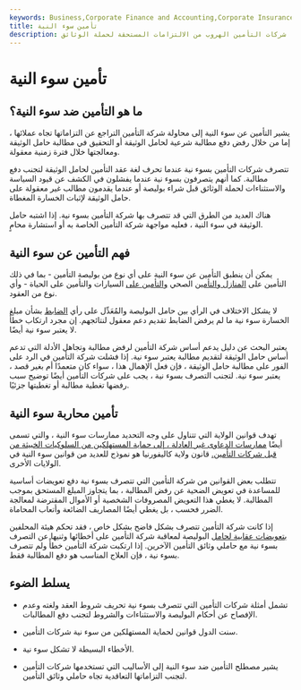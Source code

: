 ```yaml
---
keywords: Business,Corporate Finance and Accounting,Corporate Insurance
title: تأمين سوء النية
description: يشير التأمين ضد سوء النية إلى عدد من الطرق التي قد تحاول بها شركات التأمين الهروب من الالتزامات المستحقة لحملة الوثائق.
---
```


# تأمين سوء النية
## ما هو التأمين ضد سوء النية؟

يشير التأمين عن سوء النية إلى محاولة شركة التأمين التراجع عن التزاماتها تجاه عملائها ، إما من خلال رفض دفع مطالبة شرعية لحامل الوثيقة أو التحقيق في مطالبة حامل الوثيقة ومعالجتها خلال فترة زمنية معقولة.

تتصرف شركات التأمين بسوء نية عندما تحرف لغة عقد التأمين لحامل الوثيقة لتجنب دفع مطالبة. كما أنهم يتصرفون بسوء نية عندما يفشلون في الكشف عن قيود السياسة والاستثناءات لحملة الوثائق قبل شراء بوليصة أو عندما يقدمون مطالب غير معقولة على حامل الوثيقة لإثبات الخسارة المغطاة.

هناك العديد من الطرق التي قد تتصرف بها شركة التأمين بسوء نية. إذا اشتبه حامل الوثيقة في سوء النية ، فعليه مواجهة شركة التأمين الخاصة به أو استشارة محامٍ.

## فهم التأمين عن سوء النية

يمكن أن ينطبق التأمين عن سوء النية على أي نوع من بوليصة التأمين - بما في ذلك التأمين على [المنازل والتأمين](/homeowners-insurance) الصحي [والتأمين على](/healthinsurance) السيارات والتأمين على الحياة - وأي نوع من العقود.

لا يشكل الاختلاف في الرأي بين حامل البوليصة والمُعَدِّل على رأي [الضابط](/adjuster) بشأن مبلغ الخسارة سوء نية ما لم يرفض الضابط تقديم دعم معقول لنتائجهم. إن مجرد ارتكاب خطأ لا يعتبر سوء نية أيضًا.

يعتبر البحث عن دليل يدعم أساس شركة التأمين لرفض مطالبة وتجاهل الأدلة التي تدعم أساس حامل الوثيقة لتقديم مطالبة يعتبر سوء نية. إذا فشلت شركة التأمين في الرد على الفور على مطالبة حامل الوثيقة ، فإن فعل الإهمال هذا ، سواء كان متعمدًا أم بغير قصد ، يعتبر سوء نية. لتجنب التصرف بسوء نية ، يجب على شركات التأمين أيضًا توضيح سبب رفضها تغطية مطالبة أو تغطيتها جزئيًا.

## تأمين محاربة سوء النية

تهدف قوانين الولاية التي تتناول على وجه التحديد ممارسات سوء النية ، والتي تسمى أيضًا [ممارسات الدعاوى غير العادلة ، إلى حماية المستهلكين من السلوكيات الخبيثة من قبل شركات التأمين.](/unfair-claims-practice) قانون ولاية كاليفورنيا هو نموذج للعديد من قوانين سوء النية في الولايات الأخرى.

تتطلب بعض القوانين من شركة التأمين التي تتصرف بسوء نية دفع تعويضات أساسية للمساعدة في تعويض الضحية عن رفض المطالبة ، بما يتجاوز المبلغ المستحق بموجب المطالبة. لا يغطي هذا التعويض المصروفات الشخصية أو الأموال المقترضة لمعالجة الضرر فحسب ، بل يغطي أيضًا المصاريف الضائعة وأتعاب المحاماة.

إذا كانت شركة التأمين تتصرف بشكل فاضح بشكل خاص ، فقد تحكم هيئة المحلفين [بتعويضات عقابية لحامل](/punitive-damages) البوليصة لمعاقبة شركة التأمين على أخطائها وثنيها عن التصرف بسوء نية مع حاملي وثائق التأمين الآخرين. إذا ارتكبت شركة التأمين خطأً ولم تتصرف بسوء نية ، فإن العلاج المناسب هو دفع المطالبة فقط.

## يسلط الضوء

- تشمل أمثلة شركات التأمين التي تتصرف بسوء نية تحريف شروط العقد ولغته وعدم الإفصاح عن أحكام البوليصة والاستثناءات والشروط لتجنب دفع المطالبات.

- سنت الدول قوانين لحماية المستهلكين من سوء نية شركات التأمين.

- الأخطاء البسيطة لا تشكل سوء نية.

- يشير مصطلح التأمين ضد سوء النية إلى الأساليب التي تستخدمها شركات التأمين لتجنب التزاماتها التعاقدية تجاه حاملي وثائق التأمين.

